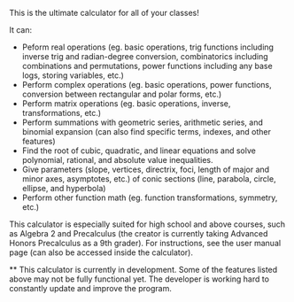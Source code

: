 This is the ultimate calculator for all of your classes!

It can:
* Peform real operations (eg. basic operations, trig functions including inverse trig and radian-degree conversion, combinatorics including combinations and permutations, power functions including any base logs, storing variables, etc.)
* Perform complex operations (eg. basic operations, power functions, conversion between rectangular and polar forms, etc.)
* Perform matrix operations (eg. basic operations, inverse, transformations, etc.)
* Perform summations with geometric series, arithmetic series, and binomial expansion (can also find specific terms, indexes, and other features)
* Find the root of cubic, quadratic, and linear equations and solve polynomial, rational, and absolute value inequalities.
* Give parameters (slope, vertices, directrix, foci, length of major and minor axes, asymptotes, etc.) of conic sections (line, parabola, circle, ellipse, and hyperbola)
* Perform other function math (eg. function transformations, symmetry, etc.)

This calculator is especially suited for high school and above courses, such as Algebra 2 and Precalculus (the creator is currently taking Advanced Honors Precalculus as a 9th grader). For instructions, see the user manual page (can also be accessed inside the calculator).





** This calculator is currently in development. Some of the features listed above may not be fully functional yet. The developer is working hard to constantly update and improve the program.
